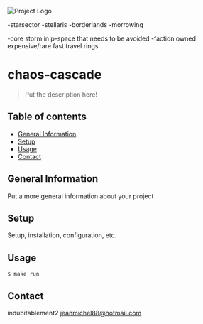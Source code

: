 ![Project Logo](./godot/assets/godot-ferris-128x128.png)

-starsector
-stellaris
-borderlands
-morrowing

-core storm in p-space that needs to be avoided
-faction owned expensive/rare fast travel rings

# chaos-cascade
> Put the description here!

## Table of contents
* [General Information](#general-information)
* [Setup](#setup)
* [Usage](#usage)
* [Contact](#contact)

## General Information
Put a more general information about your project

## Setup
Setup, installation, configuration, etc.

## Usage
```shell
$ make run
```
## Contact
indubitablement2 <jeanmichel88@hotmail.com>
